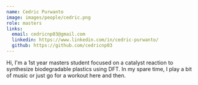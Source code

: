 ```yaml
---
name: Cedric Purwanto
image: images/people/cedric.png
role: masters
links:
  email: cedricnp03@gmail.com 
  linkedin: https://www.linkedin.com/in/cedric-purwanto/
  github: https://github.com/cedricnp03 
---
```


Hi, I'm a 1st year masters student focused on a catalyst reaction to synthesize biodegradable plastics using DFT. 
In my spare time, I play a bit of music or just go for a workout here and then.
